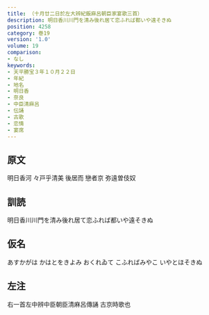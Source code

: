 ```yaml
---
title: （十月廿二日於左大辨紀飯麻呂朝臣家宴歌三首）
description: 明日香川川門を清み後れ居て恋ふれば都いや遠そきぬ
position: 4258
category: 巻19
version: '1.0'
volume: 19
comparison:
- なし
keywords:
- 天平勝宝３年１０月２２日
- 年紀
- 地名
- 明日香
- 奈良
- 中臣清麻呂
- 伝誦
- 古歌
- 恋情
- 宴席
---
```


## 原文

明日香河 々戸乎清美 後居而 戀者京 弥遠曽伎奴

## 訓読

明日香川川門を清み後れ居て恋ふれば都いや遠そきぬ

## 仮名

あすかがは かはとをきよみ おくれゐて こふればみやこ いやとほそきぬ

## 左注

右一首左中辨中臣朝臣清麻呂傳誦 古京時歌也

